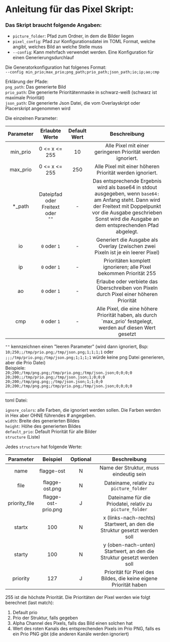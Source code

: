 # Anleitung für das Pixel Skript:

### Das Skript braucht folgende Angaben:

- `picture_folder`: Pfad zum Ordner, in dem die Bilder liegen
- `pixel_config`: Pfad zur Konfigurationsdatei im TOML Format, welche angibt, welches Bild an welche Stelle muss  
- `--config`: Kann mehrfach verwendet werden. Eine Konfiguration für einen Generierungsdurchlauf

Die Generatorkonfiguration hat folgenes Format:  
`--config min_prio;max_prio;png_path;prio_path;json_path;io;ip;ao;cmp`

Erklärung der Pfade:  
`png_path`: Das generierte Bild  
`prio_path`: Die generierte Prioritätenmaske in schwarz-weiß (schwarz ist maximale Priorität)  
`json_path`: Die generierte Json Datei, die vom Overlayskript oder Placerskript angenommen wird

Die einzelnen Parameter:

| Parameter |               Erlaubte Werte                | Default Wert |                                                                                                            Beschreibung                                                                                                             |
|:---------:|:-------------------------------------------:|:------------:|:-----------------------------------------------------------------------------------------------------------------------------------------------------------------------------------------------------------------------------------:|
| min_prio  |                0 <= x <= 255                |      10      |                                                                                     Alle Pixel mit einer geringeren Priorität werden ignoriert.                                                                                     |
| max_prio  |                0 <= x <= 255                |     250      |                                                                                      Alle Pixel mit einer höheren Priorität werden ignoriert.                                                                                       |
|  *_path   | Dateipfad oder<br/> Freitext oder<br/> `""` |      -       | Das entsprechende Ergebnis wird als base64 in stdout ausgegeben, wenn `base64:` am Anfang steht. Dann wird der Freitext mit Doppelpunkt vor die Ausgabe geschrieben<br/>Sonst wird die Ausgabe an dem entsprechenden Pfad abgelegt. |
|    io     |                `0` oder `1`                 |      -       |                                                                          Generiert die Ausgabe als Overlay (zwischen zwei Pixeln ist je ein leerer Pixel)                                                                           |
|    ip     |                `0` oder `1`                 |      -       |                                                                                 Prioritäten komplett ignorieren; alle Pixel bekommen Priorität 255                                                                                  |
|    ao     |                `0` oder `1`                 |      -       |                                                                       Erlaube oder verbiete das Überschreiben von Pixeln durch Pixel einer höheren Priorität                                                                        |
|    cmp    |                `0` oder `1`                 |      -       |                                                            Alle Pixel, die eine höhere Priorität haben, als durch `max_prio' festgelegt, werden auf diesen Wert gesetzt                                                             |

`""` kennzeichnen einen "leeren Parameter" (wird dann ignoriert, Bsp: `10;250;;/tmp/prio.png;/tmp/json.png;1;1;1;1`
oder `;;;/tmp/prio.png;/tmp/json.png;1;1;1;1` würde keine png Datei generieren, aber die Prio Datei)  
Beispiele:  
`20;200;/tmp/png.png;/tmp/prio.png;/tmp/json.json;0;0;0;0`  
`20;200;;/tmp/prio.png;/tmp/json.json;1;0;0;0`  
`20;200;/tmp/png.png;;/tmp/json.json;1;1;0;0`  
`20;200;/tmp/png.png;/tmp/prio.png;/tmp/json.json;0;0;0;0`


------
toml Datei:

`ignore_colors`: alle Farben, die ignoriert werden sollen. Die Farben werden in Hex aber OHNE führendes # angegeben.  
`width`: Breite des generierten Bildes  
`height`: Höhe des generierten Bildes  
`default_prio`: Default Priorität für alle Bilder  
`structure` (Liste)

Jedes `structure` hat folgende Werte:

|   Parameter   |      Beispiel       | Optional |                               Beschreibung                               |
|:-------------:|:-------------------:|:--------:|:------------------------------------------------------------------------:|
|     name      |     flagge-ost      |    N     |                  Name der Struktur, muss eindeutig sein                  |
|     file      |   flagge-ost.png    |    N     |                  Dateiname, relativ zu `picture_folder`                  |
| priority_file | flagge-ost-prio.png |    J     |         Dateiname für die Priodatei, relativ zu `picture_folder`         |
|    startx     |         100         |    N     | x (links-nach-rechts) Startwert, an den die Struktur gesetzt werden soll |
|    starty     |         100         |    N     |  y (oben-nach-unten) Startwert, an den die Struktur gesetzt werden soll  |
|   priority    |         127         |    J     |     Priorität für Pixel des Bildes, die keine eigene Priorität haben     |

255 ist die höchste Priorität.
Die Prioritäten der Pixel werden wie folgt berechnet (last match):
1. Default prio
2. Prio der Struktur, falls gegeben
3. Alpha Channel des Pixels, falls das Bild einen solchen hat
4. Wert des roten Kanals des entsprechenden Pixels im Prio PNG, falls es ein Prio PNG gibt (die anderen Kanäle werden ignoriert)
